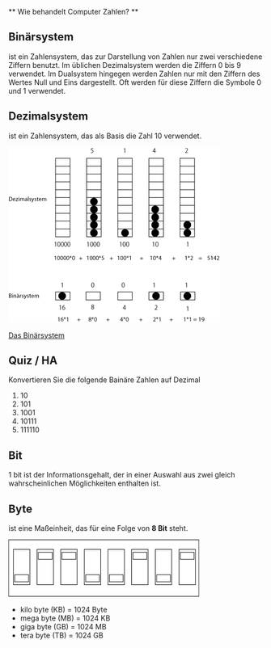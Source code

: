 ** Wie behandelt Computer Zahlen? **

## Binärsystem
ist ein Zahlensystem, das zur Darstellung von Zahlen nur zwei verschiedene Ziffern benutzt.
Im üblichen Dezimalsystem werden die Ziffern 0 bis 9 verwendet. Im Dualsystem hingegen werden Zahlen nur mit den Ziffern des Wertes Null und Eins dargestellt. Oft werden für diese Ziffern die Symbole 0 und 1 verwendet.

## Dezimalsystem
ist ein Zahlensystem, das als Basis die Zahl 10 verwendet.

![](Klasse3/Binary_decimal.png)

[Das Binärsystem](http://www.arndt-bruenner.de/mathe/Allgemein/binaersystem.htm)

## Quiz / HA

Konvertieren Sie die folgende Bainäre Zahlen auf Dezimal
1. 10
2. 101
3. 1001
4. 10111
5. 111110

## Bit
1 bit ist der Informationsgehalt, der in einer Auswahl aus zwei gleich wahrscheinlichen Möglichkeiten enthalten ist.

## Byte
ist eine Maßeinheit, das für eine Folge von **8 Bit** steht.

![](Klasse3/switches.gif)

- kilo byte (KB) = 1024 Byte
- mega byte (MB) = 1024 KB
- giga byte (GB) = 1024 MB
- tera byte (TB) = 1024 GB
